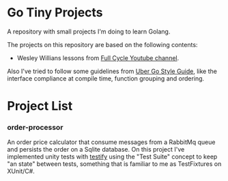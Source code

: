 # Go Tiny Projects

A repository with small projects I'm doing to learn Golang.

The projects on this repository are based on the following contents:
 - Wesley Willians lessons from [Full Cycle Youtube channel](https://www.youtube.com/c/FullCycle/).

Also I've tried to follow some guidelines from [Uber Go Style Guide](https://github.com/uber-go/guide/blob/master/style.md), like the interface compliance at compile time, function grouping and ordering.

# Project List

### order-processor
An order price calculator that consume messages from a RabbitMq queue and persists the order on a Sqlite database.
On this project I've implemented unity tests with [testify](https://github.com/stretchr/testify) using the "Test Suite" concept to keep "an state" between tests,  something that is familiar to me as TestFixtures on XUnit/C#.